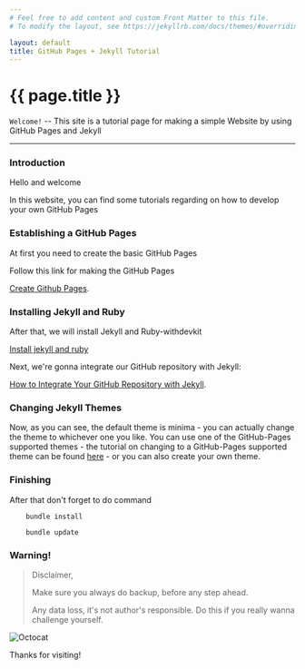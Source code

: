 ```yaml
---
# Feel free to add content and custom Front Matter to this file.
# To modify the layout, see https://jekyllrb.com/docs/themes/#overriding-theme-defaults

layout: default
title: GitHub Pages + Jekyll Tutorial
---
```


[comment]: # (This is the most platform independent comment)

# {{ page.title }}

`Welcome!` -- This site is a tutorial page for making a simple Website by using GitHub Pages and Jekyll

---
### Introduction
Hello and welcome

In this website, you can find some tutorials regarding on how to develop your own GitHub Pages

### Establishing a GitHub Pages
At first you need to create the basic GitHub Pages

Follow this link for making the GitHub Pages

[Create Github Pages](/step/GitHubPages.md).

### Installing Jekyll and Ruby
After that, we will install Jekyll and Ruby-withdevkit

[Install jekyll and ruby](/step/2019-01-09-RubyandJekyllInstallation.html)

Next, we're gonna integrate our GitHub repository with Jekyll:

[How to Integrate Your GitHub Repository with Jekyll](/step/HowtoIntegrateYourGitHubRepositorywithJekyll.html).


### Changing Jekyll Themes
Now, as you can see, the default theme is minima - you can actually change the theme to whichever one you like. You can use one of the GitHub-Pages supported themes - the tutorial on changing to a GitHub-Pages supported theme can be found [here](/step/ChangeJekyllTheme.html) - or you can also create your own theme.

### Finishing
After that don't forget to do command

```PS
    bundle install
```  

```PS
    bundle update
```

<!-- ### Start Your Own
Create yours now :

[Create Github Pages](./Logs.md). -->



### Warning!
> Disclaimer,
>
> Make sure you always do backup, before any step ahead.
>
> Any data loss, it's not author's responsible. Do this if you really wanna challenge yourself.


![Octocat](https://assets-cdn.github.com/images/icons/emoji/octocat.png)

Thanks for visiting!
